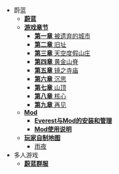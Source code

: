- 蔚蓝
    - [**蔚蓝**](zh-cn/Celeste/README.md)
    - [**游戏章节**](zh-cn/Celeste/Chapter/)
        - [**第一章** 被遗弃的城市](zh-cn/Celeste/Chapter/Chapter1.md)
        - [**第二章** 旧址](zh-cn/Celeste/Chapter/Chapter2.md)
        - [**第三章** 天空度假山庄](zh-cn/Celeste/Chapter/Chapter3.md)
        - [**第四章** 黄金山脊](zh-cn/Celeste/Chapter/Chapter4.md)
        - [**第五章** 镜之寺庙](zh-cn/Celeste/Chapter/Chapter5.md)
        - [**第六章** 沉思](zh-cn/Celeste/Chapter/Chapter6.md)
        - [**第七章** 山顶](zh-cn/Celeste/Chapter/Chapter7.md)
        - [**第八章** 核心](zh-cn/Celeste/Chapter/Chapter8.md)
        - [**第九章** 再见](zh-cn/Celeste/Chapter/Chapter9.md)
    - [**Mod**](zh-cn/Celeste/Mods/README.md)
        - [**Everest与Mod的安装和管理**](zh-cn/Celeste/Mods/Everest_and_mod.md)
        - [**Mod使用说明**](zh-cn/Celeste/Mods/Mod_usage.md)
    - [**玩家自制地图**](zh-cn/Celeste/Maps/)
        - [雨夜](zh-cn/Celeste/Maps/ARainyNight.md)
- 多人游戏
    - [**蔚蓝群服**](zh-cn/CelesteServer/README.md)

